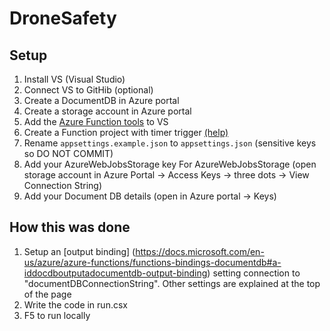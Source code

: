 DroneSafety
============
Setup
------
1. Install VS (Visual Studio)
1. Connect VS to GitHib (optional)
1. Create a DocumentDB in Azure portal
1. Create a storage account in Azure portal
1. Add the [Azure Function tools](https://aka.ms/azfunctiontools) to VS
1. Create a Function project with timer trigger [(help)](https://blogs.msdn.microsoft.com/webdev/2016/12/01/visual-studio-tools-for-azure-functions/)
1. Rename `appsettings.example.json` to `appsettings.json` (sensitive keys so DO NOT COMMIT)
1. Add your AzureWebJobsStorage key For AzureWebJobsStorage (open storage account in Azure Portal -> Access Keys -> three dots -> View Connection String)
1. Add your Document DB details (open in Azure portal -> Keys)

How this was done
---------------------
1. Setup an [output binding] (https://docs.microsoft.com/en-us/azure/azure-functions/functions-bindings-documentdb#a-iddocdboutputadocumentdb-output-binding) setting connection to "documentDBConnectionString". Other settings are explained at the top of the page
2. Write the code in run.csx
3. F5 to run locally
